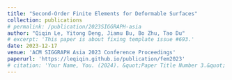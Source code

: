 ```yaml
---
title: "Second-Order Finite Elements for Deformable Surfaces"
collection: publications
# permalink: /publication/2023SIGGRAPH-asia
author: "Qiqin Le, Yitong Deng, Jiamu Bu, Bo Zhu, Tao Du"
# excerpt: 'This paper is about fixing template issue #693.'
date: 2023-12-17
venue: 'ACM SIGGRAPH Asia 2023 Conference Proceedings'
paperurl: 'https://leqiqin.github.io/publication/fem2023'
# citation: 'Your Name, You. (2024). &quot;Paper Title Number 3.&quot; <i>GitHub Journal of Bugs</i>. 1(3).'
---
```

